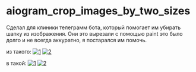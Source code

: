 # aiogram_crop_images_by_two_sizes
Сделал для клиники телеграмм бота, который помогает им убирать шапку из изображения. Они это вырезали с помощью paint это было долго и не всегда аккуратно, я постарался им помочь.

из такого:
<a href="https://i.postimg.cc/bGJKn5cy/1.jpg" target="_blank" rel="noreferrer"><img src="https://i.postimg.cc/bGJKn5cy/1.jpg"  alt="1" /></a>
<a href="https://i.postimg.cc/GB56xjdk/2.jpg" target="_blank" rel="noreferrer"><img src="https://i.postimg.cc/GB56xjdk/2.jpg"  alt="2" /></a>

в такой:
<a href="https://i.postimg.cc/hftw6wv9/1.jpg" target="_blank" rel="noreferrer"><img src="https://i.postimg.cc/hftw6wv9/1.jpg"  alt="1" /></a>
<a href="https://i.postimg.cc/75CRY2gh/2.jpg" target="_blank" rel="noreferrer"><img src="https://i.postimg.cc/75CRY2gh/2.jpg"  alt="2" /></a>
